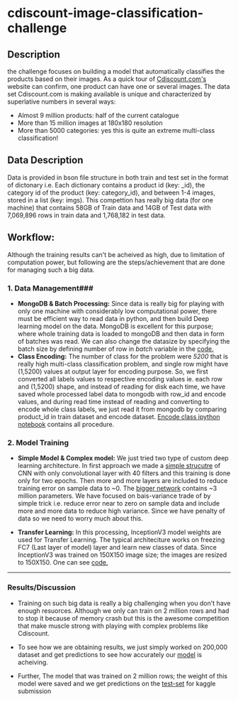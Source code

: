 # cdiscount-image-classification-challenge

## Description

the challenge focuses on building a model that automatically classifies the products based on their images. As a quick tour of [Cdiscount.com's](https://www.cdiscount.com/) website can confirm, one product can have one or several images. The data set Cdiscount.com is making available is unique and characterized by superlative numbers in several ways:

- Almost 9 million products: half of the current catalogue
- More than 15 million images at 180x180 resolution
- More than 5000 categories: yes this is quite an extreme multi-class classification!

## Data Description
Data is provided in bson file structure in both train and test set in the format of dictonary i.e. Each dictionary contains a product id (key: _id), the category id of the product (key: category_id), and between 1-4 images, stored in a list (key: imgs).
This compettion has really big data (for one machine) that contains 58GB of Train data and 14GB of Test data with 7,069,896 rows in train data and  1,768,182 in test data.

## Workflow:

Although the training results can't be acheived as high, due to limitation of computation power, but following are the steps/achievement that are done for managing such a big data.

### 1. Data Management###
  - **MongoDB & Batch Processing:**
    Since data is really big for playing with only one machine with considerably low computational power, there must be efficient way to read data in python, and then build Deep learning model on the data. MongoDB is excellent for this purpose; where whole training data is loaded to mongoDB and then data in form of batches was read. We can also change the datasize by specifying the batch size by defining number of row in *batch* variable in the [code.](https://github.com/hamzafar/cdiscount-image-classification-challenge/blob/master/Train%20Simple%20Model%20on%20all%20data.ipynb)
  - **Class Encoding:**
    The number of class for the problem were *5200* that is really high multi-class classification problem, and single row might have (1,5200) values at output layer for encoding purpose. So, we first converted all labels values to respective encoding values ie. each row and (1,5200) shape, and instead of reading for disk each time, we have saved whole processed label data to mongodb with row_id and encode values, and during read time instead of reading and converting to encode whole class labels, we just read it from mongodb by comparing product_id in train dataset and encode dataset. [Encode class ipython notebook](https://github.com/hamzafar/cdiscount-image-classification-challenge/blob/master/Encode%20Class%20Labels.ipynb) contains all procedure.
  
### 2. Model Training ###
  - **Simple Model & Complex model:**
    We just tried two type of custom deep learning architecture. In first approach we made a [simple strucutre](https://github.com/hamzafar/cdiscount-image-classification-challenge/blob/master/Train%20Simple%20Model%20on%20all%20data.ipynb) of CNN with only convolutional layer with 40 filters and this training is done only for two epochs. Then more and more layers are included to reduce training error on sample data to ~0. The [bigger network](https://github.com/hamzafar/cdiscount-image-classification-challenge/blob/master/Train%20Simple%20Model%20on%20all%20data.ipynb) contains ~3 million parameters. We have focused on bais-variance trade of by simple trick i.e. reduce error near to zero on sample data and include more and more data to reduce high variance. Since we have penalty of data so we need to worry much about this.
  
  - **Transfer Learning:**
    In this processing, InceptionV3 model weights are used for Transfer Learning. The typical architeciture works on freezing  FC7 (Last layer of model) layer and learn new classes of data. Since InceptionV3 was trained on 150X150 image size; the images are resized to 150X150. One can see [code.](https://github.com/hamzafar/cdiscount-image-classification-challenge/blob/master/Transfer%20Learning%20with%20InceptionV3.ipynb)
---
### Results/Discussion ###
- Training on such big data is really a big challenging when you don't have enough resuorces. Although we only can train on 2 million rows and had to stop it because of memory crash but this is the awesome competition that make muscle strong with playing with complex problems like Cdiscount.

- To see how we are obtaining results, we just simply worked on 200,000 dataset and get predictions to see how accurately our [model](https://github.com/hamzafar/cdiscount-image-classification-challenge/blob/master/Train%20on%20Sample%20data%20and%20get%20prediction%20on%20same%20data.ipynb) is acheiving. 

- Further, The model that was trained on 2 million rows; the weight of this model were saved and we get predictions on the [test-set](https://github.com/hamzafar/cdiscount-image-classification-challenge/blob/master/predict.ipynb) for kaggle submission

